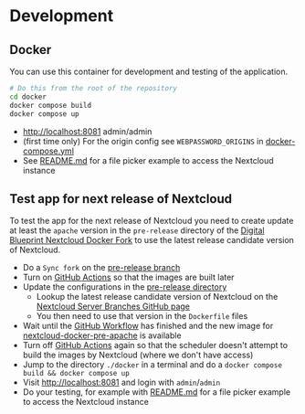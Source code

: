 # Development

## Docker

You can use this container for development and testing of the application.

```bash
# Do this from the root of the repository
cd docker
docker compose build
docker compose up
```

- <http://localhost:8081> admin/admin
- (first time only) For the origin config see `WEBPASSWORD_ORIGINS` in [docker-compose.yml](../docker/docker-compose.yml>)
- See [README.md](../README.md#Example) for a file picker example to access the Nextcloud instance

## Test app for next release of Nextcloud

To test the app for the next release of Nextcloud you need to create update at least the `apache` version in
the `pre-release` directory of the [Digital Blueprint Nextcloud Docker Fork](https://github.com/digital-blueprint/nextcloud-docker/tree/pre-release/pre-release)
to use the latest release candidate version of Nextcloud.

- Do a `Sync fork` on the [pre-release branch](https://github.com/digital-blueprint/nextcloud-docker/tree/pre-release)
- Turn on [GitHub Actions](https://github.com/digital-blueprint/nextcloud-docker/settings/actions)
  so that the images are built later
- Update the configurations in the [pre-release directory](https://github.com/digital-blueprint/nextcloud-docker/tree/pre-release/pre-release)
    - Lookup the latest release candidate version of Nextcloud on the [Nextcloud Server Branches GitHub page](https://github.com/nextcloud/server/branches/all)
    - You then need to use that version in the `Dockerfile` files
- Wait until the [GitHub Workflow](https://github.com/digital-blueprint/nextcloud-docker/actions/workflows/build-deploy-pre-images.yml)
  has finished and the new image for [nextcloud-docker-pre-apache](https://github.com/digital-blueprint/nextcloud-docker/pkgs/container/nextcloud-docker-pre-apache)
  is available
- Turn off [GitHub Actions](https://github.com/digital-blueprint/nextcloud-docker/settings/actions) again
  so that the scheduler doesn't attempt to build the images by Nextcloud (where we don't have access)
- Jump to the directory `./docker` in a terminal and do a `docker compose build && docker compose up`
- Visit <http://localhost:8081> and login with `admin`/`admin`
- Do your testing, for example with [README.md](../README.md#Example) for a file picker example to access the Nextcloud instance

